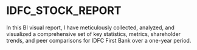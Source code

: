 # IDFC_STOCK_REPORT
In this BI visual report, I have meticulously collected, analyzed, and visualized a comprehensive set of key statistics, metrics, shareholder trends, and peer comparisons for IDFC First Bank over a one-year period.
